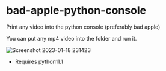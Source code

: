 # bad-apple-python-console
Print any video into the python console (preferably bad apple)

You can put any mp4 video into the folder and run it.

![Screenshot 2023-01-18 231423](https://user-images.githubusercontent.com/88735758/213360982-217e6632-3ff7-40ab-b5bf-96fae56129ce.png)

- Requires python11.1
